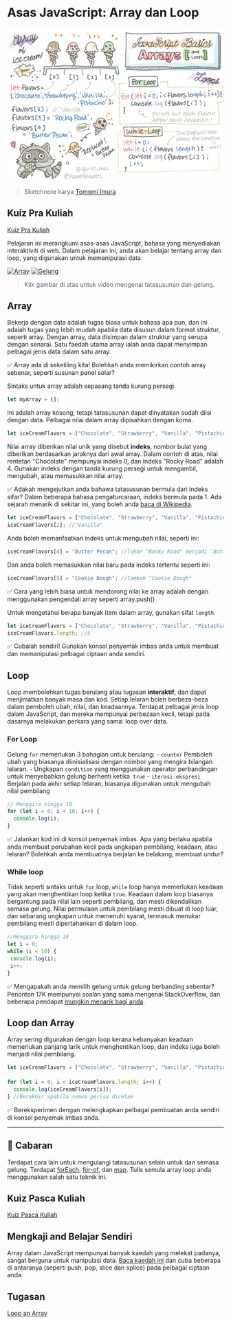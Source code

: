 # Asas JavaScript: Array dan Loop

![Asas JavaScript - Array](/sketchnotes/webdev101-js-arrays.png)
> Sketchnote karya [Tomomi Imura](https://twitter.com/girlie_mac)

## Kuiz Pra Kuliah
[Kuiz Pra Kuliah](https://happy-mud-02d95f10f.azurestaticapps.net/quiz/13)

Pelajaran ini merangkumi asas-asas JavaScript, bahasa yang menyediakan interaktiviti di web. Dalam pelajaran ini, anda akan belajar tentang array dan loop, yang digunakan untuk memanipulasi data.

[![Array](https://img.youtube.com/vi/1U4qTyq02Xw/0.jpg)](https://youtube.com/watch?v=1U4qTyq02Xw "Array")
[![Gelung](https://img.youtube.com/vi/Eeh7pxtTZ3k/0.jpg)](https://www.youtube.com/watch?v=Eeh7pxtTZ3k "Gelung")

> Klik gambar di atas untuk video mengenai tatasusunan dan gelung.
## Array

Bekerja dengan data adalah tugas biasa untuk bahasa apa pun, dan ini adalah tugas yang lebih mudah apabila data disusun dalam format struktur, seperti array. Dengan array, data disimpan dalam struktur yang serupa dengan senarai. Satu faedah utama array ialah anda dapat menyimpan pelbagai jenis data dalam satu array.

✅ Array ada di sekeliling kita! Bolehkah anda memikirkan contoh array sebenar, seperti susunan panel solar?

Sintaks untuk array adalah sepasang tanda kurung persegi.

```javascript
let myArray = [];
```

Ini adalah array kosong, tetapi tatasusunan dapat dinyatakan sudah diisi dengan data. Pelbagai nilai dalam array dipisahkan dengan koma.

```javascript
let iceCreamFlavors = ["Chocolate", "Strawberry", "Vanilla", "Pistachio", "Rocky Road"];
```

Nilai array diberikan nilai unik yang disebut **indeks**, nombor bulat yang diberikan berdasarkan jaraknya dari awal array. Dalam contoh di atas, nilai rentetan "Chocolate" mempunyai indeks 0, dan indeks "Rocky Road" adalah 4. Gunakan indeks dengan tanda kurung persegi untuk mengambil, mengubah, atau memasukkan nilai array.

✅ Adakah mengejutkan anda bahawa tatasusunan bermula dari indeks sifar? Dalam beberapa bahasa pengaturcaraan, indeks bermula pada 1. Ada sejarah menarik di sekitar ini, yang boleh anda [baca di Wikipedia](https://en.wikipedia.org/wiki/Zero-based_numbering).

```javascript
let iceCreamFlavors = ["Chocolate", "Strawberry", "Vanilla", "Pistachio", "Rocky Road"];
iceCreamFlavors[2]; //"Vanilla"
```

Anda boleh memanfaatkan indeks untuk mengubah nilai, seperti ini:

```javascript
iceCreamFlavors[4] = "Butter Pecan"; //Tukar "Rocky Road" menjadi "Butter Pecan"
```

Dan anda boleh memasukkan nilai baru pada indeks tertentu seperti ini:

```javascript
iceCreamFlavors[5] = "Cookie Dough"; //Tambah "Cookie Dough"
```

✅ Cara yang lebih biasa untuk mendorong nilai ke array adalah dengan menggunakan pengendali array seperti array.push()

Untuk mengetahui berapa banyak item dalam array, gunakan sifat `length`.

```javascript
let iceCreamFlavors = ["Chocolate", "Strawberry", "Vanilla", "Pistachio", "Rocky Road"];
iceCreamFlavors.length; //5
```

✅ Cubalah sendiri! Gunakan konsol penyemak imbas anda untuk membuat dan memanipulasi pelbagai ciptaan anda sendiri.

## Loop

Loop membolehkan tugas berulang atau tugasan **interaktif**, dan dapat menjimatkan banyak masa dan kod. Setiap lelaran boleh berbeza-beza dalam pemboleh ubah, nilai, dan keadaannya. Terdapat pelbagai jenis loop dalam JavaScript, dan mereka mempunyai perbezaan kecil, tetapi pada dasarnya melakukan perkara yang sama: loop over data.

### For Loop

Gelung `for` memerlukan 3 bahagian untuk berulang:
    - `counter` Pemboleh ubah yang biasanya diinisialisasi dengan nombor yang mengira bilangan lelaran.
    - Ungkapan `condition` yang menggunakan operator perbandingan untuk menyebabkan gelung berhenti ketika` true`
    - `iterasi-ekspresi` Berjalan pada akhir setiap lelaran, biasanya digunakan untuk mengubah nilai pembilang

```javascript
// Menggira hingga 10
for (let i = 0; i < 10; i++) {
  console.log(i);
}
```

✅ Jalankan kod ini di konsol penyemak imbas. Apa yang berlaku apabila anda membuat perubahan kecil pada ungkapan pembilang, keadaan, atau lelaran? Bolehkah anda membuatnya berjalan ke belakang, membuat undur?

### While loop

Tidak seperti sintaks untuk `for` loop, `while` loop hanya memerlukan keadaan yang akan menghentikan loop ketika `true`. Keadaan dalam loop biasanya bergantung pada nilai lain seperti pembilang, dan mesti dikendalikan semasa gelung. Nilai permulaan untuk pembilang mesti dibuat di loop luar, dan sebarang ungkapan untuk memenuhi syarat, termasuk menukar pembilang mesti dipertahankan di dalam loop.

```javascript
//Menggira hingga 10
let i = 0;
while (i < 10) {
 console.log(i);
 i++;
}
```

✅ Mengapakah anda memilih gelung untuk gelung berbanding sebentar? Penonton 17K mempunyai soalan yang sama mengenai StackOverflow, dan beberapa pendapat [mungkin menarik bagi anda](https://stackoverflow.com/questions/39969145/while-loops-vs-for-loops-in-javascript).

## Loop dan Array

Array sering digunakan dengan loop kerana kebanyakan keadaan memerlukan panjang larik untuk menghentikan loop, dan indeks juga boleh menjadi nilai pembilang.

```javascript
let iceCreamFlavors = ["Chocolate", "Strawberry", "Vanilla", "Pistachio", "Rocky Road"];

for (let i = 0; i < iceCreamFlavors.length; i++) {
  console.log(iceCreamFlavors[i]);
} //Berakhir apabila semua perisa dicetak
```

✅ Bereksperimen dengan melengkapkan pelbagai pembuatan anda sendiri di konsol penyemak imbas anda.

---

## 🚀 Cabaran

Terdapat cara lain untuk mengulangi tatasusunan selain untuk dan semasa gelung. Terdapat [forEach](https://developer.mozilla.org/docs/Web/JavaScript/Reference/Global_Objects/Array/forEach), [for-of](https://developer.mozilla.org/docs/Web/JavaScript/Reference/Statements/for...of), dan [map](https://developer.mozilla.org/docs/Web/JavaScript/Reference/Global_Objects/Array/map). Tulis semula array loop anda menggunakan salah satu teknik ini.

## Kuiz Pasca Kuliah
[Kuiz Pasca Kuliah](https://happy-mud-02d95f10f.azurestaticapps.net/quiz/14)

## Mengkaji and Belajar Sendiri 

Array dalam JavaScript mempunyai banyak kaedah yang melekat padanya, sangat berguna untuk manipulasi data. [Baca kaedah ini](https://developer.mozilla.org/docs/Web/JavaScript/Reference/Global_Objects/Array) dan cuba beberapa di antaranya (seperti push, pop, slice dan splice) pada pelbagai ciptaan anda.

## Tugasan

[Loop an Array](./assignment.ms.md)
